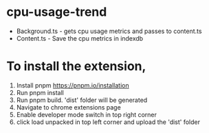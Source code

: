 # cpu-usage-trend

- Background.ts - gets cpu usage metrics and passes to content.ts
- Content.ts - Save the cpu metrics in indexdb 


# To install the extension,  

1. Install pnpm https://pnpm.io/installation
2. Run pnpm install
3. Run pnpm build. 'dist' folder will be generated
4. Navigate to chrome extensions page
5. Enable developer mode switch in top right corner
6. click load unpacked in top left corner and upload the 'dist' folder
